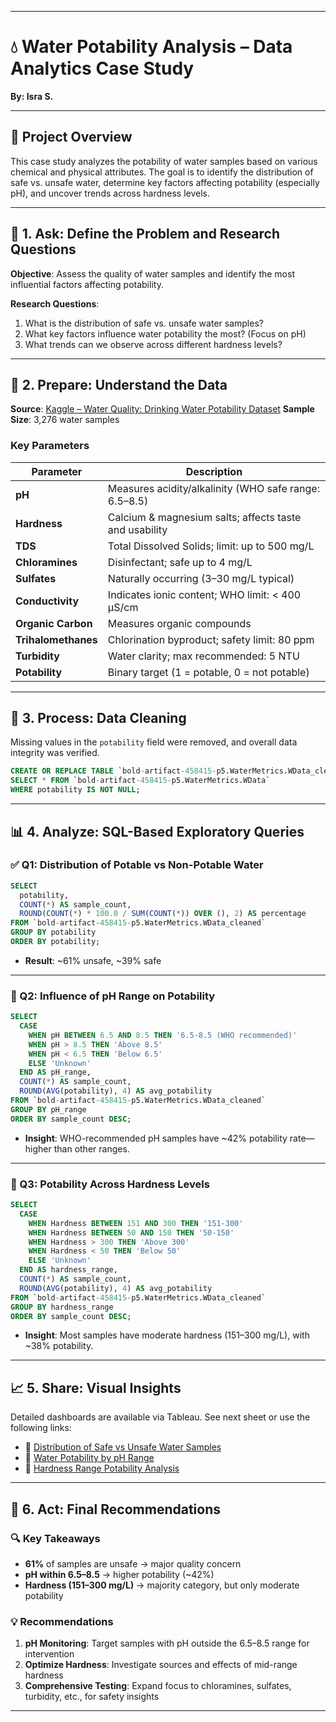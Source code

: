 

---

# 💧 Water Potability Analysis – Data Analytics Case Study

**By: Isra S.**

---

## 📌 Project Overview

This case study analyzes the potability of water samples based on various chemical and physical attributes. The goal is to identify the distribution of safe vs. unsafe water, determine key factors affecting potability (especially pH), and uncover trends across hardness levels.

---

## 🧭 1. Ask: Define the Problem and Research Questions

**Objective**: Assess the quality of water samples and identify the most influential factors affecting potability.

**Research Questions**:

1. What is the distribution of safe vs. unsafe water samples?
2. What key factors influence water potability the most? (Focus on pH)
3. What trends can we observe across different hardness levels?

---

## 🧾 2. Prepare: Understand the Data

**Source**: [Kaggle – Water Quality: Drinking Water Potability Dataset](https://www.kaggle.com/datasets/adityakadiwal/water-potability)
**Sample Size**: 3,276 water samples

### Key Parameters

| Parameter           | Description                                            |
| ------------------- | ------------------------------------------------------ |
| **pH**              | Measures acidity/alkalinity (WHO safe range: 6.5–8.5)  |
| **Hardness**        | Calcium & magnesium salts; affects taste and usability |
| **TDS**             | Total Dissolved Solids; limit: up to 500 mg/L          |
| **Chloramines**     | Disinfectant; safe up to 4 mg/L                        |
| **Sulfates**        | Naturally occurring (3–30 mg/L typical)                |
| **Conductivity**    | Indicates ionic content; WHO limit: < 400 μS/cm        |
| **Organic Carbon**  | Measures organic compounds                             |
| **Trihalomethanes** | Chlorination byproduct; safety limit: 80 ppm           |
| **Turbidity**       | Water clarity; max recommended: 5 NTU                  |
| **Potability**      | Binary target (1 = potable, 0 = not potable)           |

---

## 🧹 3. Process: Data Cleaning

Missing values in the `potability` field were removed, and overall data integrity was verified.

```sql
CREATE OR REPLACE TABLE `bold-artifact-458415-p5.WaterMetrics.WData_cleaned` AS
SELECT * FROM `bold-artifact-458415-p5.WaterMetrics.WData`
WHERE potability IS NOT NULL;
```

---

## 📊 4. Analyze: SQL-Based Exploratory Queries

### ✅ Q1: Distribution of Potable vs Non-Potable Water

```sql
SELECT 
  potability,
  COUNT(*) AS sample_count,
  ROUND(COUNT(*) * 100.0 / SUM(COUNT(*)) OVER (), 2) AS percentage
FROM `bold-artifact-458415-p5.WaterMetrics.WData_cleaned`
GROUP BY potability
ORDER BY potability;
```

* **Result**: \~61% unsafe, \~39% safe

---

### 🧪 Q2: Influence of pH Range on Potability

```sql
SELECT
  CASE
    WHEN pH BETWEEN 6.5 AND 8.5 THEN '6.5-8.5 (WHO recommended)'
    WHEN pH > 8.5 THEN 'Above 8.5'
    WHEN pH < 6.5 THEN 'Below 6.5'
    ELSE 'Unknown'
  END AS pH_range,
  COUNT(*) AS sample_count,
  ROUND(AVG(potability), 4) AS avg_potability
FROM `bold-artifact-458415-p5.WaterMetrics.WData_cleaned`
GROUP BY pH_range
ORDER BY sample_count DESC;
```

* **Insight**: WHO-recommended pH samples have \~42% potability rate—higher than other ranges.

---

### 🧱 Q3: Potability Across Hardness Levels

```sql
SELECT
  CASE
    WHEN Hardness BETWEEN 151 AND 300 THEN '151-300'
    WHEN Hardness BETWEEN 50 AND 150 THEN '50-150'
    WHEN Hardness > 300 THEN 'Above 300'
    WHEN Hardness < 50 THEN 'Below 50'
    ELSE 'Unknown'
  END AS hardness_range,
  COUNT(*) AS sample_count,
  ROUND(AVG(potability), 4) AS avg_potability
FROM `bold-artifact-458415-p5.WaterMetrics.WData_cleaned`
GROUP BY hardness_range
ORDER BY sample_count DESC;
```

* **Insight**: Most samples have moderate hardness (151–300 mg/L), with \~38% potability.

---

## 📈 5. Share: Visual Insights

Detailed dashboards are available via Tableau. See next sheet or use the following links:

* 🔗 [Distribution of Safe vs Unsafe Water Samples](https://public.tableau.com/views/DistributionofSafevsUnsafeWaterSamples/Sheet13)
* 🔗 [Water Potability by pH Range](https://public.tableau.com/views/WaterPotabilityAcrossHardnessRanges/Sheet1)
* 🔗 [Hardness Range Potability Analysis](https://public.tableau.com/views/WaterPotabilityAcrossHardnessRanges/Sheet1)

---

## 📌 6. Act: Final Recommendations

### 🔍 Key Takeaways

* **61%** of samples are unsafe → major quality concern
* **pH within 6.5–8.5** → higher potability (\~42%)
* **Hardness (151–300 mg/L)** → majority category, but only moderate potability

### 💡 Recommendations

1. **pH Monitoring**: Target samples with pH outside the 6.5–8.5 range for intervention
2. **Optimize Hardness**: Investigate sources and effects of mid-range hardness
3. **Comprehensive Testing**: Expand focus to chloramines, sulfates, turbidity, etc., for safety insights

---


```
